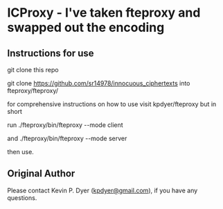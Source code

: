 

ICProxy - I've taken fteproxy and swapped out the encoding
========

Instructions for use
------

git clone this repo

git clone https://github.com/sr14978/innocuous_ciphertexts into fteproxy/fteproxy/

for comprehensive instructions on how to use visit kpdyer/fteproxy but in short

run
./fteproxy/bin/fteproxy --mode client

and
./fteproxy/bin/fteproxy --mode server

then use.


Original Author
------

Please contact Kevin P. Dyer (kpdyer@gmail.com), if you have any questions.
